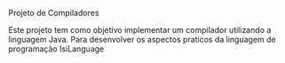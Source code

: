 Projeto de Compiladores


Este projeto tem como objetivo implementar um compilador utilizando a linguagem Java. Para desenvolver os aspectos praticos da linguagem de programação IsiLanguage



